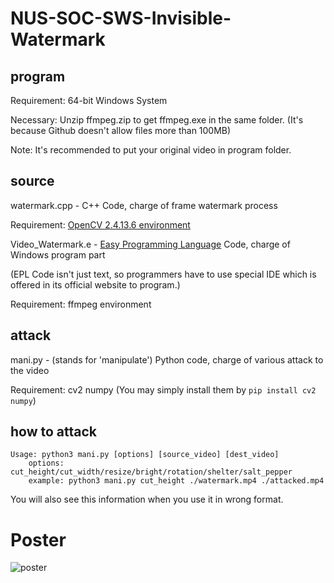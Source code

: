 # NUS-SOC-SWS-Invisible-Watermark
## program

Requirement: 64-bit Windows System

Necessary: Unzip ffmpeg.zip to get ffmpeg.exe in the same folder. (It's because Github doesn't allow files more than 100MB)

Note: It's recommended to put your original video in program folder.

## source
watermark.cpp - C++ Code, charge of frame watermark process

Requirement: [OpenCV 2.4.13.6 environment](https://github.com/opencv/opencv/archive/2.4.13.6.zip)

Video_Watermark.e - [Easy Programming Language](http://www.dywt.com.cn/) Code, charge of Windows program part

(EPL Code isn't just text, so programmers have to use special IDE which is offered in its official website to program.)

Requirement: ffmpeg environment

## attack
mani.py - (stands for 'manipulate') Python code, charge of various attack to the video

Requirement: cv2 numpy (You may simply install them by `pip install cv2 numpy`)

## how to attack

```shell
Usage: python3 mani.py [options] [source_video] [dest_video]
    options: cut_height/cut_width/resize/bright/rotation/shelter/salt_pepper
    example: python3 mani.py cut_height ./watermark.mp4 ./attacked.mp4
```

You will also see this information when you use it in wrong format. 

# Poster
![poster](https://github.com/Ha02h0u/NUS-SOC-SWS-Invisible-Watermark/blob/main/poster.png)
